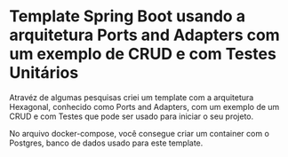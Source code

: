 # Template Spring Boot usando a arquitetura Ports and Adapters com um exemplo de CRUD e com Testes Unitários

Atravéz de algumas pesquisas criei um template com a arquitetura Hexagonal, conhecido como Ports and Adapters, com um exemplo de um CRUD e com Testes que pode ser usado para iniciar o seu projeto.

No arquivo docker-compose, você consegue criar um container com o Postgres, banco de dados usado para este template.

